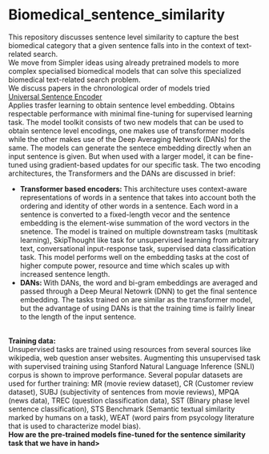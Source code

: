 # Biomedical_sentence_similarity
This repository discusses sentence level similarity to capture the best biomedical category that a given sentence falls into in the context of text-related search.
<br>
We move from Simpler ideas using already pretrained models to more complex specialised biomedical models that can solve this specialized biomedical text-related search problem.
<br>
We discuss papers in the chronological order of models tried
<br>
<a href='https://arxiv.org/pdf/1803.11175.pdf'>Universal Sentence Encoder</a><br>
Applies trasfer learning to obtain sentence level embedding. Obtains respectable performance with minimal fine-tuning for supervised learning task. The model toolkit consists of two new models that can be used to obtain sentence level encodings, one makes use of transformer models while the other makes use of the Deep Averaging Network (DANs) for the same. The models can generate the sentece embedding directly when an input sentence is given. But when used with a larger model, it can be fine-tuned using gradient-based updates for our specific task. The two encoding architectures, the Transformers and the DANs are discussed in brief:
<ul>
  <li> <b>Transformer based encoders: </b> This architecture uses context-aware representations of words in a sentence that takes into account both the ordering and identity of other words in a sentence. Each word in a sentence is converted to a fixed-length vecor and the sentence embedding is the element-wise summation of the word vectors in the snetence. The model is trained on multiple downstream tasks (multitask learning), SkipThought like task for unsupervised learning from arbitrary text, conversational input-response task, supervised data classification task. This model performs well on the embedding tasks at the cost of higher compute power, resource and time which scales up with increased sentence length. 
  </li>
  <li> <b>DANs: </b> With DANs, the word and bi-gram embeddings are averaged and passed through a Deep Meural Netowrk (DNN) to get the final sentence embedding. The tasks trained on are similar as the transformer model, but the advantage of using DANs is that the training time is failrly linear to the length of the input sentence. </li>
  </ul>
  <br>
  <b> Training data: </b>
  <br>
  Unsupervised tasks are trained using resources from several sources like wikipedia, web question anser websites. Augmenting this unsupervised task with supervised training using  Stanford Natural Language Inference (SNLI) corpus is shown to improve performance. Several popular datasets are used for further training: MR (movie review dataset), CR (Customer review dataset), SUBJ (subjectivity of sentences from movie reviews), MPQA (news data), TREC (question classification data), SST (Binary phase level sentence classification), STS Benchmark (Semantic textual similarity marked by humans on a task), WEAT (word pairs from psycology literature that is used to characterize model bias). 
  <br>
  <b> How are the pre-trained models fine-tuned for the sentence similarity task that we have in hand></b>
  
  
